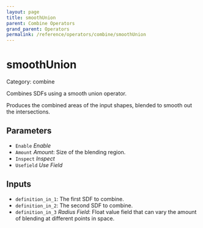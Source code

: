 ```yaml
---
layout: page
title: smoothUnion
parent: Combine Operators
grand_parent: Operators
permalink: /reference/operators/combine/smoothUnion
---
```


# smoothUnion

Category: combine



Combines SDFs using a smooth union operator.

Produces the combined areas of the input shapes, blended to smooth out the intersections.

## Parameters

* `Enable` *Enable*
* `Amount` *Amount*: Size of the blending region.
* `Inspect` *Inspect*
* `Usefield` *Use Field*

## Inputs

* `definition_in_1`: The first SDF to combine.
* `definition_in_2`: The second SDF to combine.
* `definition_in_3` *Radius Field*: Float value field that can vary the amount of blending at different points in space.
